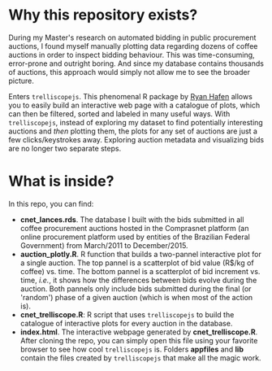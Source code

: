 # Why this repository exists?
During my Master's research on automated bidding in public procurement auctions, I found myself manually plotting data regarding dozens of coffee auctions in order to inspect bidding behaviour. This was time-consuming, error-prone and outright boring. And since my database contains thousands of auctions, this approach would simply not allow me to see the broader picture.

Enters `trelliscopejs`. This phenomenal R package by [Ryan Hafen](https://github.com/hafen) allows you to easily build an interactive web page with a catalogue of plots, which can then be filtered, sorted and labeled in many useful ways. With `trelliscopejs`, instead of exploring my dataset to find potentially interesting auctions and _then_ plotting them, the plots for any set of auctions are just a few clicks/keystrokes away. Exploring auction metadata and visualizing bids are no longer two separate steps.

# What is inside?
In this repo, you can find:
- **cnet_lances.rds**. The database I built with the bids submitted in all coffee procurement auctions hosted in the Comprasnet platform (an online procurement platform used by entities of the Brazilian Federal Government) from March/2011 to December/2015.
- **auction_plotly.R**. R function that builds a two-pannel interactive plot for a single auction. The top pannel is a scatterplot of bid value (R$/kg of coffee) vs. time. The bottom pannel is a scatterplot of bid increment vs. time, _i.e._, it shows how the differences between bids evolve during the auction. Both pannels only include bids submitted during the final (or 'random') phase of a given auction (which is when most of the action is).
- **cnet_trelliscope.R**: R script that uses `trelliscopejs` to build the catalogue of interactive plots for every auction in the database.
- **index.html**. The interactive webpage generated by **cnet_trelliscope.R**. After cloning the repo, you can simply open this file using your favorite browser to see how cool `trelliscopejs` is. Folders **appfiles** and **lib** contain the files created by `trelliscopejs` that make all the magic work.